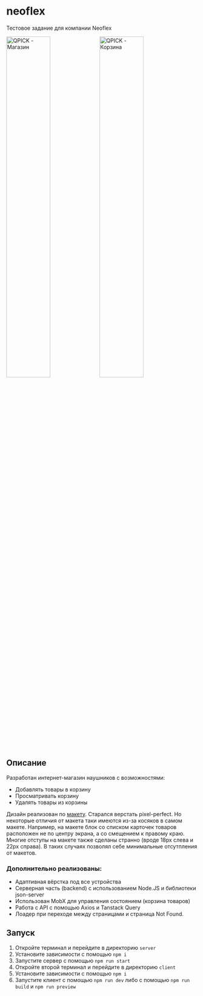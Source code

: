 # neoflex
Тестовое задание для компании Neoflex

<div>
  <img src="https://i.postimg.cc/Pxn5QM20/scr1.png" alt="QPICK - Магазин" width="48%">
  <img src="https://i.postimg.cc/zBwXtRQv/scr2.png" alt="QPICK - Корзина" width="48%">
</div>

## Описание

Разработан интернет-магазин наушников с возможностями:
- Добавлять товары в корзину
- Просматривать корзину
- Удалять товары из корзины

Дизайн реализован по [макету](https://www.figma.com/design/qw44OPediu3iquaSvkLtqa/Neoflex-Invite-Test--Copy---Copy-?node-id=0-1&p=f&t=v2Mx7pYOgiP5XXLX-0). Старался верстать pixel-perfect. Но некоторые отличия от макета таки имеются из-за косяков в самом макете. Например, на макете блок со списком карточек товаров расположен не по центру экрана, а со смещением к правому краю. Многие отступы на макете также сделаны странно (вроде 18px слева и 22px справа). В таких случаях позволял себе минимальные отсутпления от макетов.

### Дополнительно реализованы:
- Адаптивная вёрстка под все устройства
- Серверная часть (backend) с использованием Node.JS и библиотеки json-server
- Использован MobX для управления состоянием (корзина товаров)
- Работа с API с помощью Axios и Tanstack Query
- Лоадер при переходе между страницами и страница Not Found.

## Запуск

1. Откройте терминал и перейдите в директорию `server`
2. Установите зависимости с помощью `npm i`
3. Запустите сервер с помощью `npm run start`
4. Откройте второй терминал и перейдите в директорию `client`
5. Установите зависимости с помощью `npm i`
6. Запустите клиент с помощью `npm run dev` либо с помощью `npm run build` и `npm run preview`
